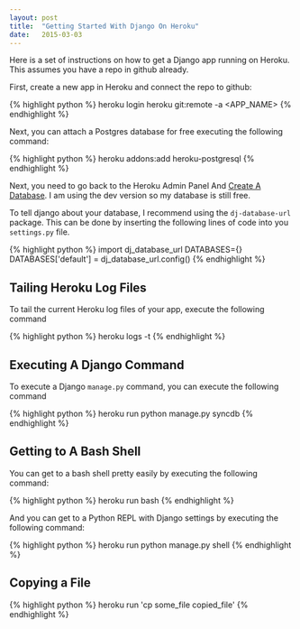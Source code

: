 ```yaml
---
layout: post
title:  "Getting Started With Django On Heroku"
date:   2015-03-03
---
```


Here is a set of instructions on how to get a Django app running on Heroku. This assumes
you have a repo in github already.

First, create a new app in Heroku and connect the repo to github:

{% highlight python %}
heroku login
heroku git:remote -a <APP_NAME>
{% endhighlight %}

Next, you can attach a Postgres database for free executing the following command:

{% highlight python %}
heroku addons:add heroku-postgresql
{% endhighlight %}

Next, you need to go back to the Heroku Admin Panel And [Create A Database](https://postgres.heroku.com/databases). I am using the dev version so my database
is still free.

To tell django about your database, I recommend using the `dj-database-url` package. This can be done by inserting the following lines of code into you `settings.py` file.

{% highlight python %}
import dj_database_url
DATABASES={}
DATABASES['default'] =  dj_database_url.config()
{% endhighlight %}


## Tailing Heroku Log Files

To tail the current Heroku log files of your app, execute the following command

{% highlight python %}
heroku logs -t 
{% endhighlight %}

## Executing A Django Command

To execute a Django `manage.py` command, you can execute the following command

{% highlight python %}
heroku run python manage.py syncdb
{% endhighlight %}


## Getting to A Bash Shell

You can get to a bash shell pretty easily by executing the following command:

{% highlight python %}
heroku run bash
{% endhighlight %}

And you can get to a Python REPL with Django settings by executing the following command:

{% highlight python %}
heroku run python manage.py shell
{% endhighlight %}


## Copying a File

{% highlight python %}
heroku run 'cp some_file copied_file'
{% endhighlight %}



